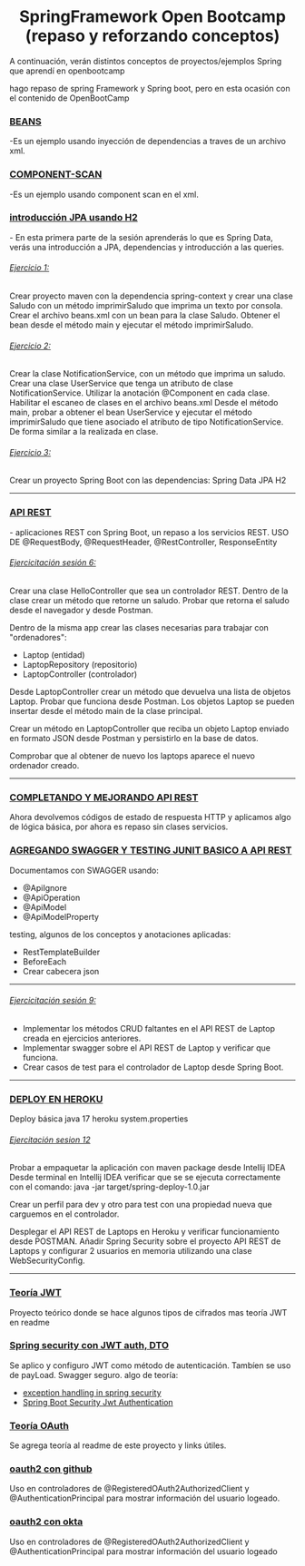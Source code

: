 <h1 align="center">SpringFramework Open Bootcamp (repaso y reforzando conceptos)</h1>
<p align="left">A continuación, verán distintos conceptos de proyectos/ejemplos Spring que aprendí en openbootcamp</p>
<p align="left">hago repaso de spring Framework y Spring boot, pero en esta ocasión con el contenido de OpenBootCamp </p>
<h3 align="left"><a href="https://github.com/Adrian-Fernandez-Rosa/cursoSpringOpenBootCamp/tree/master/introduccion" 
 target="_blank">BEANS </a></h3>
<p align="left">
-Es un ejemplo usando inyección de dependencias a traves de un archivo xml.          
</p>
  
          

<h3 align="left"><a href="https://github.com/Adrian-Fernandez-Rosa/cursoSpringOpenBootCamp/tree/master/ob-spring-scan(beans2)" 
 target="_blank"> COMPONENT-SCAN </a></h3>
<p align="left">
-Es un ejemplo usando component scan en el xml.          
</p>          



<h3 align="left"><a href="https://github.com/Adrian-Fernandez-Rosa/cursoSpringOpenBootCamp/tree/master/ob-springdatajpa" 
 target="_blank"> introducción JPA usando H2 </a></h3>
<p align="left">
- En esta primera parte de la sesión aprenderás lo que es Spring Data, verás una introducción a JPA, dependencias y introducción a las queries.       
</p>          

<h6 align="left"><a href="https://github.com/Adrian-Fernandez-Rosa/cursoSpringOpenBootCamp/tree/master/Ejercicio1Sesion3" 
 target="_blank"> Ejercicio 1:  </a></h3>
 <p align="left">Crear proyecto maven con la dependencia spring-context y crear una clase Saludo con un método imprimirSaludo que imprima un texto por consola.
Crear el archivo beans.xml con un bean para la clase Saludo.
Obtener el bean desde el método main y ejecutar el método imprimirSaludo.</p>

<h6 align="left"><a href="https://github.com/Adrian-Fernandez-Rosa/cursoSpringOpenBootCamp/tree/master/Ejercicio2Sesion3" 
 target="_blank"> Ejercicio 2:  </a></h3>
 <p align="left">Crear la clase NotificationService, con un método que imprima un saludo.
Crear una clase UserService que tenga un atributo de clase NotificationService.
Utilizar la anotación @Component en cada clase.
Habilitar el escaneo de clases en el archivo beans.xml
Desde el método main, probar a obtener el bean UserService y ejecutar el método imprimirSaludo que tiene asociado el atributo de tipo NotificationService. De forma similar a la realizada en clase.</p>


<h6 align="left"><a href="https://github.com/Adrian-Fernandez-Rosa/cursoSpringOpenBootCamp/tree/master/Ejercicio3Sesion3" 
 target="_blank"> Ejercicio 3:  </a></h3>
 <p align="left">Crear un proyecto Spring Boot con las dependencias:
    Spring Data JPA
    H2
</p>
<hr />
<h3 align="left"><a href="https://github.com/Adrian-Fernandez-Rosa/cursoSpringOpenBootCamp/tree/9ed776b4e837b31d3bc127088c7287deff898d11/ob-rest-datajpa2/src/main/java/com/example/obrestdatajpa" 
 target="_blank"> API REST  </a></h3>
<p align="left">
- aplicaciones REST con Spring Boot,  un repaso a los servicios REST.
 USO DE @RequestBody, @RequestHeader, @RestController, ResponseEntity
</p>          

<h6 align="left"><a href="https://github.com/Adrian-Fernandez-Rosa/cursoSpringOpenBootCamp/tree/master/ejercitacionSesion6" 
 target="_blank"> Ejercicitación sesión 6:  </a></h3>
 <p align="left">
Crear una clase HelloController que sea un controlador REST.
Dentro de la clase crear un método que retorne un saludo.
Probar que retorna el saludo desde el navegador y desde Postman.

Dentro de la misma app crear las clases necesarias para trabajar con "ordenadores":
 * Laptop (entidad)
 * LaptopRepository (repositorio)
 * LaptopController (controlador)

Desde LaptopController crear un método que devuelva una lista de objetos Laptop.
Probar que funciona desde Postman.
Los objetos Laptop se pueden insertar desde el método main de la clase principal.

Crear un método en LaptopController que reciba un objeto Laptop enviado en formato JSON desde Postman y persistirlo en la base de datos.

Comprobar que al obtener de nuevo los laptops aparece el nuevo ordenador creado.
</p>

<hr/>
<h3 align="left"><a href="https://github.com/Adrian-Fernandez-Rosa/cursoSpringOpenBootCamp/tree/233e7a59d0789c7a5f636de52530a1a06e4826c3/ob-rest-datajpa2" 
 target="_blank">COMPLETANDO Y MEJORANDO API REST  </a></h3>
<p align="left"> 
 Ahora devolvemos códigos de estado de respuesta HTTP y aplicamos algo de lógica básica, por ahora es repaso sin clases servicios.
 
</p>         

<h3 align="left"><a href="https://github.com/Adrian-Fernandez-Rosa/cursoSpringOpenBootCamp/tree/master/ob-rest-datajpa2" 
 target="_blank">AGREGANDO SWAGGER  Y TESTING JUNIT BASICO A API REST </a></h3>
<p align="left"> 
Documentamos con SWAGGER usando:
 <ul>
  
  <li>@ApiIgnore</li>
<li> @ApiOperation</li>
<li>@ApiModel</li>
<li>@ApiModelProperty</li>
  </ul>


testing, algunos de los conceptos y anotaciones aplicadas:
<ul>
 <li>RestTemplateBuilder</li>
   <li>BeforeEach</li> 
 <li>Crear cabecera json</li>
 </ul>
</p>  
 
 <hr/>
 <h6 align="left"><a href="https://github.com/Adrian-Fernandez-Rosa/cursoSpringOpenBootCamp/tree/master/sesion9" 
 target="_blank"> Ejercicitación sesión 9:  </a></h3>
 <p align="left">
 <ul>
 <li>Implementar los métodos CRUD faltantes en el API REST de Laptop creada en ejercicios anteriores.</li>
 <li>Implementar swagger sobre el API REST de Laptop y verificar que funciona.</li>
 <li>Crear casos de test para el controlador de Laptop desde Spring Boot.</li>
  </ul>
 </p>
 
 <hr/>
 
<h3 align="left"><a href="https://github.com/Adrian-Fernandez-Rosa/cursoSpringOpenBootCamp/tree/master/spring-deploy" 
 target="_blank">DEPLOY EN HEROKU </a></h3>
<p align="left"> 
Deploy básica java 17 heroku system.properties 
</p>


<h6 align="left"><a href="https://github.com/Adrian-Fernandez-Rosa/cursoSpringOpenBootCamp/tree/9a0160c2eb494fe86160034b173e16841a353e27/sesion9" 
 target="_blank">Ejercitación sesion 12 </a></h3>
<p align="left"> 
Probar a empaquetar la aplicación con maven package desde Intellij IDEA
Desde terminal en Intellij IDEA verificar que se se ejecuta correctamente con el comando:
java -jar target/spring-deploy-1.0.jar

Crear un perfil para dev y otro para test con una propiedad nueva que carguemos en el controlador.

Desplegar el API REST de Laptops en Heroku y verificar funcionamiento desde POSTMAN.
Añadir Spring Security sobre el proyecto API REST de Laptops y configurar 2 usuarios en memoria utilizando una clase WebSecurityConfig.
</p>

 <hr/>
 
<h3 align="left"><a href="https://github.com/Adrian-Fernandez-Rosa/cursoSpringOpenBootCamp/tree/e99df7e873274a315e1d61f7a9d8d28af7159335/ob-spring-security-cifrado" 
 target="_blank">Teoría JWT </a></h3>
<p align="left"> 
Proyecto teórico donde se hace algunos tipos de cifrados mas teoría JWT en readme
</p>

<h3 align="left"><a href="https://github.com/Adrian-Fernandez-Rosa/cursoSpringOpenBootCamp/tree/ec6c44f15b32959d7afd44d7d46dd5dd6323e30c/ApirestPostgresqlApplication" 
 target="_blank">Spring security con JWT auth, DTO </a></h3>
<p align="left"> 
 Se aplico y configuro JWT como método de autenticación. Tambíen se uso de payLoad. 
 Swagger seguro.
 algo de teoría:
 
* <a href="https://www.devglan.com/spring-security/exception-handling-in-spring-security" target="_blank">exception handling in spring security </a>
 * <a href="https://www.devglan.com/spring-security/spring-boot-jwt-auth" target="_blank">Spring Boot Security Jwt Authentication </a>
</p>


<h3 align="left"><a href="https://github.com/Adrian-Fernandez-Rosa/cursoSpringOpenBootCamp/tree/5b3c4e78a3b597206b447aeb54fedbb8e59ad5cd/ob-spring-security-cifrado" 
 target="_blank">Teoría OAuth </a></h3>
<p align="left"> 
Se agrega teoría al readme de este proyecto y links útiles.
</p>

<h3 align="left"><a href="https://github.com/Adrian-Fernandez-Rosa/cursoSpringOpenBootCamp/tree/e67493ed3122239397b3cc6a02ee9fabed2074d8/ob-spring-security-oauth-github" 
 target="_blank">oauth2 con github </a></h3>
<p align="left"> 
Uso en controladores de @RegisteredOAuth2AuthorizedClient y @AuthenticationPrincipal para mostrar información del usuario logeado.
</p>

<h3 align="left"><a href="https://github.com/Adrian-Fernandez-Rosa/cursoSpringOpenBootCamp/tree/e67493ed3122239397b3cc6a02ee9fabed2074d8/ob-spring-security-oauth-okta" 
 target="_blank">oauth2 con okta </a></h3>
<p align="left"> 
Uso en controladores de @RegisteredOAuth2AuthorizedClient y @AuthenticationPrincipal para mostrar información del usuario logeado
</p>
